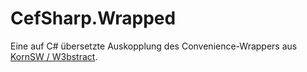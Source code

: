 # CefSharp.Wrapped



Eine auf C# übersetzte Auskopplung des Convenience-Wrappers aus [KornSW / W3bstract](https://github.com/KornSW/W3bstract).

